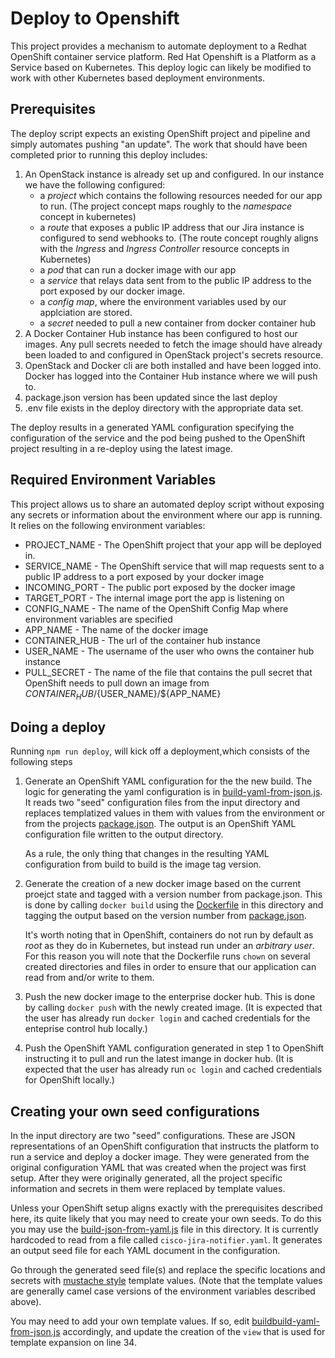 # Deploy to Openshift
This project provides a mechanism to automate deployment to a Redhat OpenShift container service platform.  Red Hat Openshift is a Platform as a Service based on Kubernetes.   This deploy logic can likely be modified to work with other Kubernetes based deployment environments.

## Prerequisites
The deploy script expects an existing OpenShift project and pipeline and simply automates pushing "an update".   The work that should have been completed prior to running this deploy includes:

1. An OpenStack instance is already set up and configured.  In our instance we have the following configured:
   - a *project* which contains the following resources needed for our app to run.  (The project concept maps roughly to the *namespace* concept in kubernetes)
   - a *route* that exposes a public IP address that our Jira instance is configured to send webhooks to.  (The route concept roughly aligns with the *Ingress* and *Ingress Controller* resource concepts in Kubernetes)
   - a *pod* that can run a docker image with our app
   - a *service* that relays data sent from to the public IP address to the port exposed by our docker image. 
   - a *config map*, where the environment variables used by our applciation are stored.
   - a *secret* needed to pull a new container from docker container hub
2. A Docker Container Hub instance has been configured to host our images.   Any pull secrets needed to fetch the image should have already been loaded to and configured in OpenStack project's secrets resource.
3. OpenStack and Docker cli are both installed and have been logged into.  Docker has logged into the Container Hub instance where we will push to.
4. package.json version has been updated since the last deploy
5. .env file exists in the deploy directory with the appropriate data set.

The deploy results in a generated YAML configuration specifying the configuration of the service and the pod being pushed to the OpenShift project resulting in a re-deploy using the latest image.
  
## Required Environment Variables

This project allows us to share an automated deploy script without exposing any secrets or information about the environment where our app is running.  It relies on the following environment variables:

* PROJECT_NAME - The OpenShift project that your app will be deployed in.
* SERVICE_NAME - The OpenShift service that will map requests sent to a public IP address to a port exposed by your docker image
* INCOMING_PORT - The public port exposed by the docker image
* TARGET_PORT - The internal image port the app is listening on
* CONFIG_NAME - The name of the OpenShift Config Map where environment variables are specified
* APP_NAME - The name of the docker image
* CONTAINER_HUB - The url of the container hub instance
* USER_NAME - The username of the user who owns the container hub instance
* PULL_SECRET - The name of the file that contains the pull secret that OpenShift needs to pull down an image from ${CONTAINER_HUB}/${USER_NAME}/${APP_NAME}

## Doing a deploy

Running `npm run deploy`, will kick off a deployment,which consists of the following steps


1) Generate an OpenShift YAML configuration for the the new build.  The logic for generating the yaml configuration is in [build-yaml-from-json.js](./build-json-from-yaml.js).  It reads two "seed" configuration files from the input directory and replaces templatized values in them with values from the environment or from the projects [package.json](../package.json).   The output is an OpenShift YAML configuration file written to the output directory. 
   
   As a rule, the only thing that changes in the resulting YAML configuration from build to build is the image tag version.
   
2) Generate the creation of a new docker image based on the current proejct state and tagged with a version number from package.json.  This is done by calling `docker build` using the [Dockerfile](./Dockerfile) in this directory and tagging the output based on the version number from [package.json](../package.json).
   
   It's worth noting that in OpenShift, containers do not run by default as *root* as they do in Kubernetes, but instead run under an *arbitrary user*.  For this reason you will note that the Dockerfile runs `chown` on several created directories and files in order to ensure that our application can read from and/or write to them.
   
3) Push the new docker image to the enterprise docker hub.  This is done by calling `docker push` with the newly created image.   (It is expected that the user has already run `docker login` and cached credentials for the enteprise control hub locally.)
   
4) Push the OpenShift YAML configuration generated in step 1 to OpenShift instructing it to pull and run the latest imange in docker hub.  (It is expected that the user has already run `oc login` and cached credentials for OpenShift locally.)

## Creating your own seed configurations

In the input directory are two "seed" configurations. These are JSON representations of an OpenShift configuration that instructs the platform to run a service and deploy a docker image.   They were generated from the original configuration YAML that was created when the project was first setup.  After they were originally generated, all the project specific information and secrets in them were replaced by template values.

Unless your OpenShift setup aligns exactly with the prerequisites described here, its quite likely that you may need to create your own seeds.   To do this you may use the [build-json-from-yaml.js](./build-json-from-yaml.js) file in this directory.  It is currently hardcoded to read from a file called `cisco-jira-notifier.yaml`.  It generates an output seed file for each YAML document in the configuration.

Go through the generated seed file(s) and replace the specific locations and secrets with [mustache style](https://www.npmjs.com/package/mustache) template values.  (Note that the template values are generally camel case versions of the environment variables described above).

You may need to add your own template values.  If so, edit [buildbuild-yaml-from-json.js](./build-yaml-from-json.js) accordingly, and update the creation of the `view` that is used for template expansion on line 34.

